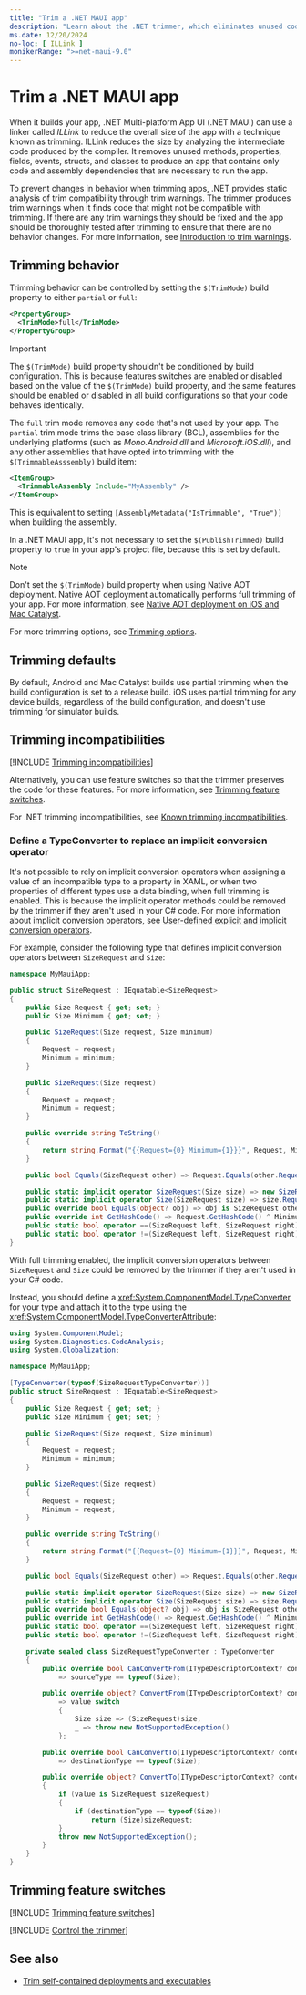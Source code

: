 ```yaml
---
title: "Trim a .NET MAUI app"
description: "Learn about the .NET trimmer, which eliminates unused code from a .NET MAUI app to reduce its size."
ms.date: 12/20/2024
no-loc: [ ILLink ]
monikerRange: ">=net-maui-9.0"
---
```


# Trim a .NET MAUI app

When it builds your app, .NET Multi-platform App UI (.NET MAUI) can use a linker called *ILLink* to reduce the overall size of the app with a technique known as trimming. ILLink reduces the size by analyzing the intermediate code produced by the compiler. It removes unused methods, properties, fields, events, structs, and classes to produce an app that contains only code and assembly dependencies that are necessary to run the app.

To prevent changes in behavior when trimming apps, .NET provides static analysis of trim compatibility through trim warnings. The trimmer produces trim warnings when it finds code that might not be compatible with trimming. If there are any trim warnings they should be fixed and the app should be thoroughly tested after trimming to ensure that there are no behavior changes. For more information, see [Introduction to trim warnings](/dotnet/core/deploying/trimming/fixing-warnings).

## Trimming behavior

Trimming behavior can be controlled by setting the `$(TrimMode)` build property to either `partial` or `full`:

```xml
<PropertyGroup>
  <TrimMode>full</TrimMode>
</PropertyGroup>
```

> [!IMPORTANT]
> The `$(TrimMode)` build property shouldn't be conditioned by build configuration. This is because features switches are enabled or disabled based on the value of the `$(TrimMode)` build property, and the same features should be enabled or disabled in all build configurations so that your code behaves identically.

The `full` trim mode removes any code that's not used by your app. The `partial` trim mode trims the base class library (BCL), assemblies for the underlying platforms (such as *Mono.Android.dll* and *Microsoft.iOS.dll*), and any other assemblies that have opted into trimming with the `$(TrimmableAsssembly)` build item:

```xml
<ItemGroup>
  <TrimmableAssembly Include="MyAssembly" />
</ItemGroup>
```

This is equivalent to setting `[AssemblyMetadata("IsTrimmable", "True")]` when building the assembly.

In a .NET MAUI app, it's not necessary to set the `$(PublishTrimmed)` build property to `true` in your app's project file, because this is set by default.

> [!NOTE]
> Don't set the `$(TrimMode)` build property when using Native AOT deployment. Native AOT deployment automatically performs full trimming of your app. For more information, see [Native AOT deployment on iOS and Mac Catalyst](nativeaot.md).

For more trimming options, see [Trimming options](/dotnet/core/deploying/trimming/trimming-options).

## Trimming defaults

By default, Android and Mac Catalyst builds use partial trimming when the build configuration is set to a release build. iOS uses partial trimming for any device builds, regardless of the build configuration, and doesn't use trimming for simulator builds.

## Trimming incompatibilities

[!INCLUDE [Trimming incompatibilities](includes/trimming-incompatibilities.md)]

Alternatively, you can use feature switches so that the trimmer preserves the code for these features. For more information, see [Trimming feature switches](#trimming-feature-switches).

For .NET trimming incompatibilities, see [Known trimming incompatibilities](/dotnet/core/deploying/trimming/incompatibilities).

### Define a TypeConverter to replace an implicit conversion operator

It's not possible to rely on implicit conversion operators when assigning a value of an incompatible type to a property in XAML, or when two properties of different types use a data binding, when full trimming is enabled. This is because the implicit operator methods could be removed by the trimmer if they aren't used in your C# code. For more information about implicit conversion operators, see [User-defined explicit and implicit conversion operators](/dotnet/csharp/language-reference/operators/user-defined-conversion-operators).

For example, consider the following type that defines implicit conversion operators between `SizeRequest` and `Size`:

```csharp
namespace MyMauiApp;

public struct SizeRequest : IEquatable<SizeRequest>
{
    public Size Request { get; set; }
    public Size Minimum { get; set; }

    public SizeRequest(Size request, Size minimum)
    {
        Request = request;
        Minimum = minimum;
    }

    public SizeRequest(Size request)
    {
        Request = request;
        Minimum = request;
    }

    public override string ToString()
    {
        return string.Format("{{Request={0} Minimum={1}}}", Request, Minimum);
    }

    public bool Equals(SizeRequest other) => Request.Equals(other.Request) && Minimum.Equals(other.Minimum);

    public static implicit operator SizeRequest(Size size) => new SizeRequest(size);
    public static implicit operator Size(SizeRequest size) => size.Request;
    public override bool Equals(object? obj) => obj is SizeRequest other && Equals(other);
    public override int GetHashCode() => Request.GetHashCode() ^ Minimum.GetHashCode();
    public static bool operator ==(SizeRequest left, SizeRequest right) => left.Equals(right);
    public static bool operator !=(SizeRequest left, SizeRequest right) => !(left == right);
}
```

With full trimming enabled, the implicit conversion operators between `SizeRequest` and `Size` could be removed by the trimmer if they aren't used in your C# code.

Instead, you should define a <xref:System.ComponentModel.TypeConverter> for your type and attach it to the type using the <xref:System.ComponentModel.TypeConverterAttribute>:

```csharp
using System.ComponentModel;
using System.Diagnostics.CodeAnalysis;
using System.Globalization;

namespace MyMauiApp;

[TypeConverter(typeof(SizeRequestTypeConverter))]
public struct SizeRequest : IEquatable<SizeRequest>
{
    public Size Request { get; set; }
    public Size Minimum { get; set; }

    public SizeRequest(Size request, Size minimum)
    {
        Request = request;
        Minimum = minimum;
    }

    public SizeRequest(Size request)
    {
        Request = request;
        Minimum = request;
    }

    public override string ToString()
    {
        return string.Format("{{Request={0} Minimum={1}}}", Request, Minimum);
    }

    public bool Equals(SizeRequest other) => Request.Equals(other.Request) && Minimum.Equals(other.Minimum);

    public static implicit operator SizeRequest(Size size) => new SizeRequest(size);
    public static implicit operator Size(SizeRequest size) => size.Request;
    public override bool Equals(object? obj) => obj is SizeRequest other && Equals(other);
    public override int GetHashCode() => Request.GetHashCode() ^ Minimum.GetHashCode();
    public static bool operator ==(SizeRequest left, SizeRequest right) => left.Equals(right);
    public static bool operator !=(SizeRequest left, SizeRequest right) => !(left == right);

    private sealed class SizeRequestTypeConverter : TypeConverter
    {
        public override bool CanConvertFrom(ITypeDescriptorContext? context, Type sourceType)
            => sourceType == typeof(Size);

        public override object? ConvertFrom(ITypeDescriptorContext? context, CultureInfo? culture, object value)
            => value switch
            {
                Size size => (SizeRequest)size,
                _ => throw new NotSupportedException()
            };

        public override bool CanConvertTo(ITypeDescriptorContext? context, [NotNullWhen(true)] Type? destinationType)
            => destinationType == typeof(Size);

        public override object? ConvertTo(ITypeDescriptorContext? context, CultureInfo? culture, object? value, Type destinationType)
        {
            if (value is SizeRequest sizeRequest)
            {
                if (destinationType == typeof(Size))
                    return (Size)sizeRequest;
            }
            throw new NotSupportedException();
        }
    }
}
```

## Trimming feature switches

[!INCLUDE [Trimming feature switches](includes/feature-switches.md)]

[!INCLUDE [Control the trimmer](../includes/linker-control.md)]

## See also

- [Trim self-contained deployments and executables](/dotnet/core/deploying/trimming/trim-self-contained)
